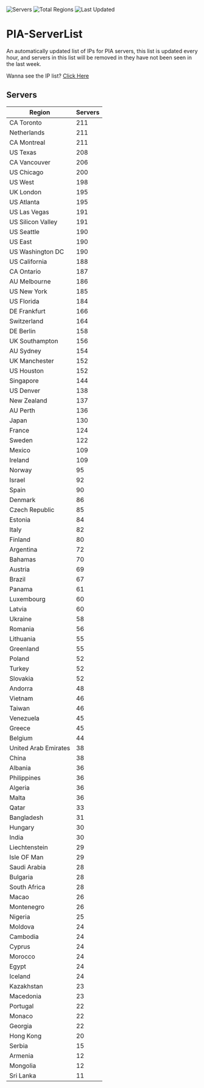 ![Servers](https://img.shields.io/badge/Servers-8,664-darkgreen)
![Total Regions](https://img.shields.io/badge/Total_Regions-97-darkgreen)
![Last Updated](https://img.shields.io/badge/Last_Updated-April_28_2024_22:07_EDT-darkgreen)

# PIA-ServerList
An automatically updated list of IPs for PIA servers, this list is updated every hour, and servers in this list will be removed in they have not been seen in the last week.

Wanna see the IP list? [Click Here](./context.json)

## Servers
| Region               | Servers |
|----------------------|---------|
| CA Toronto | 211 |
| Netherlands | 211 |
| CA Montreal | 211 |
| US Texas | 208 |
| CA Vancouver | 206 |
| US Chicago | 200 |
| US West | 198 |
| UK London | 195 |
| US Atlanta | 195 |
| US Las Vegas | 191 |
| US Silicon Valley | 191 |
| US Seattle | 190 |
| US East | 190 |
| US Washington DC | 190 |
| US California | 188 |
| CA Ontario | 187 |
| AU Melbourne | 186 |
| US New York | 185 |
| US Florida | 184 |
| DE Frankfurt | 166 |
| Switzerland | 164 |
| DE Berlin | 158 |
| UK Southampton | 156 |
| AU Sydney | 154 |
| UK Manchester | 152 |
| US Houston | 152 |
| Singapore | 144 |
| US Denver | 138 |
| New Zealand | 137 |
| AU Perth | 136 |
| Japan | 130 |
| France | 124 |
| Sweden | 122 |
| Mexico | 109 |
| Ireland | 109 |
| Norway | 95 |
| Israel | 92 |
| Spain | 90 |
| Denmark | 86 |
| Czech Republic | 85 |
| Estonia | 84 |
| Italy | 82 |
| Finland | 80 |
| Argentina | 72 |
| Bahamas | 70 |
| Austria | 69 |
| Brazil | 67 |
| Panama | 61 |
| Luxembourg | 60 |
| Latvia | 60 |
| Ukraine | 58 |
| Romania | 56 |
| Lithuania | 55 |
| Greenland | 55 |
| Poland | 52 |
| Turkey | 52 |
| Slovakia | 52 |
| Andorra | 48 |
| Vietnam | 46 |
| Taiwan | 46 |
| Venezuela | 45 |
| Greece | 45 |
| Belgium | 44 |
| United Arab Emirates | 38 |
| China | 38 |
| Albania | 36 |
| Philippines | 36 |
| Algeria | 36 |
| Malta | 36 |
| Qatar | 33 |
| Bangladesh | 31 |
| Hungary | 30 |
| India | 30 |
| Liechtenstein | 29 |
| Isle OF Man | 29 |
| Saudi Arabia | 28 |
| Bulgaria | 28 |
| South Africa | 28 |
| Macao | 26 |
| Montenegro | 26 |
| Nigeria | 25 |
| Moldova | 24 |
| Cambodia | 24 |
| Cyprus | 24 |
| Morocco | 24 |
| Egypt | 24 |
| Iceland | 24 |
| Kazakhstan | 23 |
| Macedonia | 23 |
| Portugal | 22 |
| Monaco | 22 |
| Georgia | 22 |
| Hong Kong | 20 |
| Serbia | 15 |
| Armenia | 12 |
| Mongolia | 12 |
| Sri Lanka | 11 |